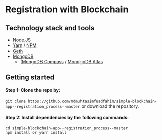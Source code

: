 # Registration with Blockchain

## Technology stack and tools

 - [Node.JS](https://nodejs.org/en/)
 - [Yarn](https://yarnpkg.com/) / [NPM](https://www.npmjs.com/)
 - [Geth](https://geth.ethereum.org/)
 - [MongoDB](https://www.mongodb.com/) 
    * ([MongoDB Compass](https://www.mongodb.com/products/compass) / [MondgoDB Atlas](https://www.mongodb.com/atlas/database)
    
## Getting started

 #### Step 1: Clone the repo by: 
  `git clone https://github.com/mdmuhtasimfuadfahim/simple-blockchain-app--registration_process--master` or download the repository.
 #### Step 2: Install dependencies by the following commands:
 ```
 cd simple-blockchain-app--registration_process--master
 npm install or yarn install
 ```
